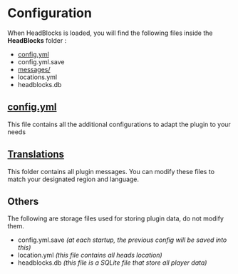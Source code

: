 # Configuration

When HeadBlocks is loaded, you will find the following files inside the **HeadBlocks** folder :

* [config.yml](config/config.md)
* config.yml.save
* [messages/](config/messages.md)
* locations.yml
* headblocks.db

## [config.yml](config/config.md)

This file contains all the additional configurations to adapt the plugin to your needs

## [Translations](config/messages.md)

This folder contains all plugin messages. You can modify these files to match your designated region and language.

## Others

The following are storage files used for storing plugin data, do not modify them.

* config.yml.save _(at each startup, the previous config will be saved into this)_
* location.yml _(this file contains all heads location)_
* headblocks.db _(this file is a SQLite file that store all player data)_